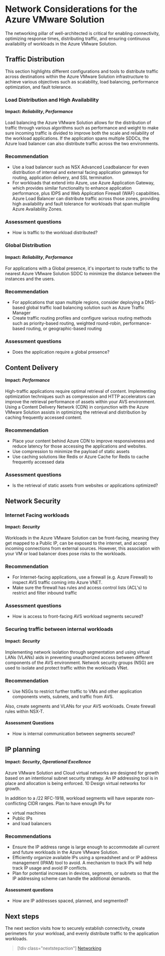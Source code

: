 # Network Considerations for the Azure VMware Solution
The networking pillar of well-architected is critical for enabling connectivity, optimizing response times, distributing traffic, and ensuring continuous availability of workloads in the Azure VMware Solution. 

## Traffic Distribution 

This section highlights different configurations and tools to distribute traffic across destinations within the Azure VMware Solution infrastructure to achieve various objectives such as scalability, load balancing, performance optimization, and fault tolerance.

### Load Distribution and High Availability
#### Impact: _Reliability_, _Performance_

Load balancing the Azure VMware Solution allows for the distribution of traffic through various algorithms such as performance and weight to make sure incoming traffic is divided  to improve
both the scale and reliability of the workload applications. If the application spans multiple SDDCs, the Azure load balancer can also distribute traffic across the two environments.

### Recommendation
- Use a load balancer such as NSX Advanced Loadbalancer for even distribution of internal and external facing application gateways for routing, application delivery, and SSL termination.
- For workloads that extend into Azure, use Azure Application Gateway, which provides similar functionality to enhance application performance, plus IDPS and Web Application Firewall (WAF) capabilities. Azure Load Balancer can distribute traffic across those zones, providing high availability and fault tolerance for workloads that span multiple Azure Availability Zones.
 

### Assessment questions 
- How is traffic to the workload distributed?

### Global Distribution 
#### Impact: _Reliability_, _Performance_

For applications with a Global presence, it's important to route traffic to the nearest Azure VMware Solution SDDC to minimize the distance between the instances and the users. 

### Recommendation 
- For applications that span multiple regions, consider deploying a DNS-based global traffic load balancing solution such as Azure Traffic Manager
- Create traffic routing profiles and configure various routing methods such as priority-based routing, weighted round-robin, performance-based routing, or geographic-based routing

### Assessment questions 
- Does the application require a global presence?

## Content Delivery

#### Impact: _Performance_

High-traffic applications require optimal retrieval of content. Implementing optimization techniques such as compression and HTTP accelerators can improve the retrieval performance of assets within your AVS environment. Using a Content Delivery Network (CDN) in conjunction with the Azure VMware Solution assists in optimizing the retrieval and distribution by caching frequently accessed content. 

### Recommendation
- Place your content behind Azure CDN to improve responsiveness and reduce latency for those accessing the applications and websites.
- Use compression to minimize the payload of static assets
- Use caching solutions like Redis or Azure Cache for Redis to cache frequently accessed data

### Assessment questions 
- Is the retrieval of static assets from websites or applications optimized?


## Network Security


### Internet Facing workloads 
#### Impact: _Security_

Workloads in the Azure VMware Solution can be front-facing, meaning they get mapped to a Public IP, can be exposed to the internet, and accept incoming connections from external sources. However, this association with your VM or load balancer does pose risks to the workloads. 

### Recommendation 

 - For Internet-facing applications, use a firewall (e.g. Azure Firewall) to inspect AVS traffic coming into Azure VNET.
 - Make sure the firewall has rules and access control lists (ACL's) to restrict and filter inbound traffic
   
### Assessment questions 
- How is access to front-facing AVS workload segments secured? 

### Securing traffic between internal workloads
#### Impact: _Security_

Implementing network isolation through segmentation and using virtual LANs (VLANs) aids in preventing unauthorized access between different components of the AVS environment. Network security groups (NSG) are used to isolate and protect traffic within the workloads VNet.

### Recommendation 
 - Use NSGs to restrict further traffic to VMs and other application components  vnets, subnets, and traffic from AVS.  

Also, create segments and VLANs for your AVS workloads. Create firewall rules within NSX-T.




#### Assessment Questions

- How is internal communication between segments secured? 

## IP planning
#### Impact: _Security_, _Operational Excellence_
Azure VMware Solution and Cloud virtual networks are designed for growth based on an intentional subnet security strategy. 	An IP addressing tool is in place and allocation is being enforced.	10		Design virtual networks for growth. 

In addition to a /22 RFC-1918, workload segments will have separate non-conflicting CIDR ranges. Plan to have enough IPs for
- virtual machines
- Public IPs
- and load balancers

### Recommendations
- Ensure the IP address range is large enough to accommodate all current and future workloads in the  Azure VMware Solution.
- Efficiently organize available IPs using a spreadsheet and or IP address management (IPAM) tool to avoid. A mechanism to track IPs will help track IP usage and avoid IP conflicts. 
- Plan for potential increases in devices, segments, or subnets so that the IP addressing scheme can handle the additional demands.

#### Assessment questions 
- How are IP addresses spaced, planned, and segmented?

## Next steps

The next section visits how to securely establish connectivity, create perimeters for your workload, and evenly distribute traffic to the application workloads.

> [!div class="nextstepaction"]
> [Networking](./networking.md)



